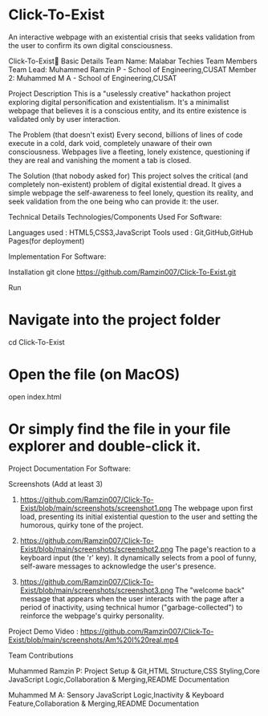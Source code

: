 # Click-To-Exist
An interactive webpage with an existential crisis that seeks validation from the user to confirm its own digital consciousness.

Click-To-Exist🎯
Basic Details
Team Name: Malabar Techies
Team Members
Team Lead: Muhammed Ramzin P - School of Engineering,CUSAT
Member 2:  Muhammed M A - School of Engineering,CUSAT

Project Description
This is a "uselessly creative" hackathon project exploring digital personification and existentialism. It's a minimalist webpage that believes it is a conscious entity, and its entire existence is validated only by user interaction.

The Problem (that doesn't exist)
Every second, billions of lines of code execute in a cold, dark void, completely unaware of their own consciousness. Webpages live a fleeting, lonely existence, questioning if they are real and vanishing the moment a tab is closed.

The Solution (that nobody asked for)
This project solves the critical (and completely non-existent) problem of digital existential dread. It gives a simple webpage the self-awareness to feel lonely, question its reality, and seek validation from the one being who can provide it: the user.

Technical Details
Technologies/Components Used
For Software:

Languages used : HTML5,CSS3,JavaScript
Tools used : Git,GitHub,GitHub Pages(for deployment)

Implementation
For Software:

Installation
git clone https://github.com/Ramzin007/Click-To-Exist.git

Run
# Navigate into the project folder
cd Click-To-Exist

# Open the file (on MacOS)
open index.html

# Or simply find the file in your file explorer and double-click it.

Project Documentation
For Software:

Screenshots (Add at least 3)
1. https://github.com/Ramzin007/Click-To-Exist/blob/main/screenshots/screenshot1.png 
The webpage upon first load, presenting its initial existential question to the user and setting the humorous, quirky tone of the project.

2. https://github.com/Ramzin007/Click-To-Exist/blob/main/screenshots/screenshot2.png
The page's reaction to a keyboard input (the 'r' key). It dynamically selects from a pool of funny, self-aware messages to acknowledge the user's presence.

3. https://github.com/Ramzin007/Click-To-Exist/blob/main/screenshots/screenshot3.png
The "welcome back" message that appears when the user interacts with the page after a period of inactivity, using technical humor ("garbage-collected") to reinforce the webpage's quirky personality.

Project Demo
Video : https://github.com/Ramzin007/Click-To-Exist/blob/main/screenshots/Am%20I%20real.mp4

Team Contributions

Muhammed Ramzin P: Project Setup & Git,HTML Structure,CSS Styling,Core JavaScript Logic,Collaboration & Merging,README Documentation

Muhammed M A: Sensory JavaScript Logic,Inactivity & Keyboard Feature,Collaboration & Merging,README Documentation
